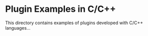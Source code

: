 # Plugin Examples in C/C++

This directory contains examples of plugins developed with C/C++ languages...

